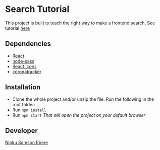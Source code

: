 # Search Tutorial

This project is built to teach the right way to make a frontend search. See tutorial [here](https://www.freecodecamp.org/news/how-to-add-search-to-frontend-app/)

## Dependencies
* [React](https://reactjs.org/)
* [node-sass](https://www.npmjs.com/package/node-sass)
* [React Icons](https://react-icons.github.io/react-icons/)
* [coronatracker](https://api.coronatracker.com/)

## Installation
* Clone the whole project and/or unzip the file. Run the following in the root folder:
* Run ``npm install``
* Run ``npm start``
*That will open the project on your default browser*

## Developer
[Njoku Samson Ebere](https://www.linkedin.com/in/samson-ebere-njoku-profile/)
